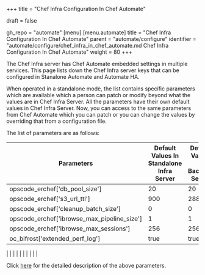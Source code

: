 +++
title = "Chef Infra Configuration In Chef Automate"

draft = false

gh_repo = "automate"
[menu]
  [menu.automate]
    title = "Chef Infra Configuration In Chef Automate"
    parent = "automate/configure"
    identifier = "automate/configure/chef_infra_in_chef_automate.md Chef Infra Configuration In Chef Automate"
    weight = 80
+++


The Chef Infra server has Chef Automate embedded settings in multiple services. This page lists down the Chef Infra server keys that can be configured in Stanalone Automate and Automate HA.

When operated in a standalone mode, the list contains specific parameters which are available which a person can patch or modify beyond what the values are in Chef Infra Server. All the parameters have their own default values in Chef Infra Server. Now, you can access to the same parameters from Chef Automate which you can patch or you can change the values by overriding that from a configuration file.

The list of parameters are as follows:

| Parameters                                  | Default Values In Standalone Infra Server | Default Values In Backend Server | Automate Configuration                         |
| ------------------------------------------- | ----------------------------------------- | -------------------------------- | ---------------------------------------------- |
| opscode_erchef['db_pool_size']              | 20                                        | 20                               | ```cfg.sql.pool_max_size```                    |
| opscode_erchef['s3_url_ttl']	              | 900                                       | 28800		                         | ```erchef.v1.sys.api.s3_url_ttl```             |
| opscode_erchef['cleanup_batch_size']        |	0                                         | 0		                             | ```erchef.v1.sys.authz.cleanup_batch_size```   |
| opscode_erchef['ibrowse_max_pipeline_size'] |	1	                                        | 1	                               | ```erchef.v1.sys.ibrowse.max_pipeline_size``` |
| opscode_erchef['ibrowse_max_sessions']      | 256	                                      | 256	                             | ```erchef.v1.sys.ibrowse.max_sessions```      |
| oc_bifrost['extended_perf_log']             | true                                      | true                             | ```bifrost.v1.sys.log.extended_perf_log```     |
|
|
|
|
|
|
|
|
|
|

Click [here](https://docs.chef.io/server/ctl_chef_server/) for the detailed description of the above parameters.
